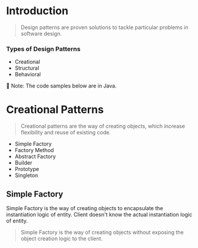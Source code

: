 # Introduction

> Design patterns are proven solutions to tackle particular problems in software design.

### Types of Design Patterns

* Creational
* Structural
* Behavioral

📝 Note: The code samples below are in Java.

# Creational Patterns

> Creational patterns are the way of creating objects, which increase flexibility and reuse of existing code.

* Simple Factory
* Factory Method
* Abstract Factory
* Builder
* Prototype
* Singleton

## Simple Factory

Simple Factory is the way of creating objects to encapsulate the instantiation logic of entity. Client doesn't know the actual instantiation logic of entity.

> Simple Factory is the way of creating objects without exposing the object creation logic to the client.
